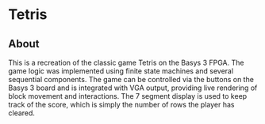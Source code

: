 # Tetris
## About
This is a recreation of the classic game Tetris on the Basys 3 FPGA. The game logic was implemented using finite state machines and several sequential components. The game can be controlled via the buttons on the Basys 3 board and is integrated with VGA output, providing live rendering of block movement and interactions. The 7 segment display is used to keep track of the score, which is simply the number of rows the player has cleared. 
